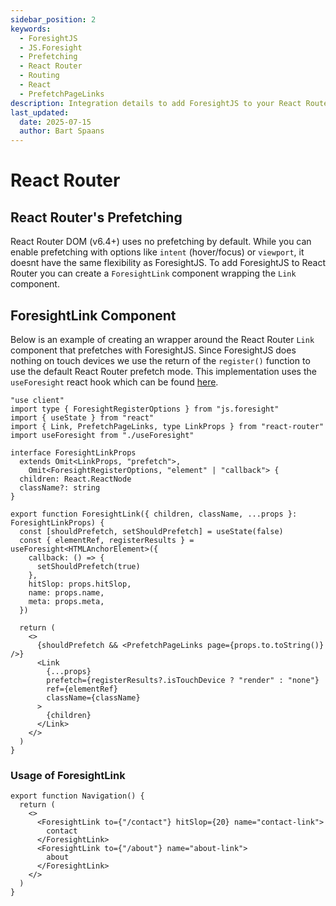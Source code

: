 ```yaml
---
sidebar_position: 2
keywords:
  - ForesightJS
  - JS.Foresight
  - Prefetching
  - React Router
  - Routing
  - React
  - PrefetchPageLinks
description: Integration details to add ForesightJS to your React Router projects
last_updated:
  date: 2025-07-15
  author: Bart Spaans
---
```


# React Router

## React Router's Prefetching

React Router DOM (v6.4+) uses no prefetching by default. While you can enable prefetching with options like `intent` (hover/focus) or `viewport`, it doesnt have the same flexibility as ForesightJS. To add ForesightJS to React Router you can create a `ForesightLink` component wrapping the `Link` component.

## ForesightLink Component

Below is an example of creating an wrapper around the React Router `Link` component that prefetches with ForesightJS. Since ForesightJS does nothing on touch devices we use the return of the `register()` function to use the default React Router prefetch mode. This implementation uses the `useForesight` react hook which can be found [here](/docs/integrations/react/useForesight).

```tsx
"use client"
import type { ForesightRegisterOptions } from "js.foresight"
import { useState } from "react"
import { Link, PrefetchPageLinks, type LinkProps } from "react-router"
import useForesight from "./useForesight"

interface ForesightLinkProps
  extends Omit<LinkProps, "prefetch">,
    Omit<ForesightRegisterOptions, "element" | "callback"> {
  children: React.ReactNode
  className?: string
}

export function ForesightLink({ children, className, ...props }: ForesightLinkProps) {
  const [shouldPrefetch, setShouldPrefetch] = useState(false)
  const { elementRef, registerResults } = useForesight<HTMLAnchorElement>({
    callback: () => {
      setShouldPrefetch(true)
    },
    hitSlop: props.hitSlop,
    name: props.name,
    meta: props.meta,
  })

  return (
    <>
      {shouldPrefetch && <PrefetchPageLinks page={props.to.toString()} />}
      <Link
        {...props}
        prefetch={registerResults?.isTouchDevice ? "render" : "none"}
        ref={elementRef}
        className={className}
      >
        {children}
      </Link>
    </>
  )
}
```

### Usage of ForesightLink

```tsx
export function Navigation() {
  return (
    <>
      <ForesightLink to={"/contact"} hitSlop={20} name="contact-link">
        contact
      </ForesightLink>
      <ForesightLink to={"/about"} name="about-link">
        about
      </ForesightLink>
    </>
  )
}
```
